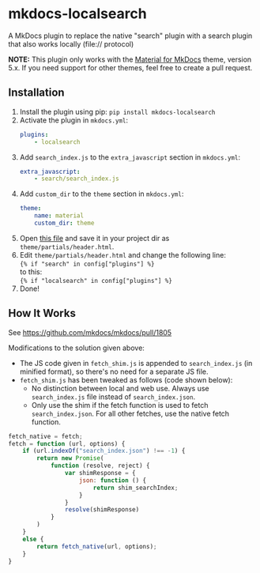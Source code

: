 # mkdocs-localsearch

A MkDocs plugin to replace the native "search" plugin with a search plugin that also works locally (file:// protocol)

**NOTE:** This plugin only works with the [Material for MkDocs](https://squidfunk.github.io/mkdocs-material/) theme, version 5.x. If you need support for other themes, feel free to create a pull request.

## Installation

1. Install the plugin using pip: `pip install mkdocs-localsearch`
2. Activate the plugin in `mkdocs.yml`:
    ```yaml
    plugins:
        - localsearch
    ```
3. Add `search_index.js` to the `extra_javascript` section in `mkdocs.yml`:
    ```yaml
    extra_javascript:
        - search/search_index.js
    ```
4. Add `custom_dir` to the `theme` section in `mkdocs.yml`:
    ```yaml
    theme:
        name: material
        custom_dir: theme
    ```
5. Open [this file](https://raw.githubusercontent.com/squidfunk/mkdocs-material/master/material/partials/header.html) and save it in your project dir as `theme/partials/header.html`.
6. Edit `theme/partials/header.html` and change the following line:<br>
   `{% if "search" in config["plugins"] %}`<br>
   to this:<br>
   `{% if "localsearch" in config["plugins"] %}`
7. Done!

## How It Works

See https://github.com/mkdocs/mkdocs/pull/1805

Modifications to the solution given above:

- The JS code given in `fetch_shim.js` is appended to `search_index.js` (in minified format), so there's no need for a separate JS file.
- `fetch_shim.js` has been tweaked as follows (code shown below): 
    - No distinction between local and web use. Always use `search_index.js` file instead of `search_index.json`.
    - Only use the shim if the fetch function is used to fetch `search_index.json`. For all other fetches, use the native fetch function.

```javascript
fetch_native = fetch;
fetch = function (url, options) {
    if (url.indexOf("search_index.json") !== -1) {
        return new Promise(
            function (resolve, reject) {
                var shimResponse = {
                    json: function () {
                        return shim_searchIndex;
                    }
                }
                resolve(shimResponse)
            }
        )
    }
    else {
        return fetch_native(url, options);
    }
}
```
